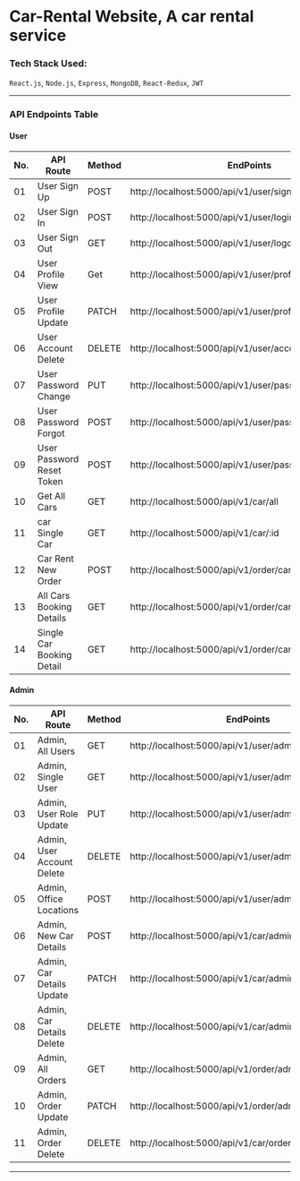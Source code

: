 # Car-Rental Website, A car rental service

### Tech Stack Used:
`React.js`, `Node.js`, `Express`, `MongoDB`, `React-Redux`, `JWT` 

------------------------------------------------------------------------

### API Endpoints Table

#### User
| No. | API Route                 | Method | EndPoints                                               | 
| --- | ------------------------- | ------ | ------------------------------------------------------- | 
|  01 | User Sign Up              | POST   |http://localhost:5000/api/v1/user/signup                 | 
|  02 | User Sign In              | POST   |http://localhost:5000/api/v1/user/login                  | 
|  03 | User Sign Out             | GET    |http://localhost:5000/api/v1/user/logout                 | 
|  04 | User Profile View         | Get    |http://localhost:5000/api/v1/user/profile                |
|  05 | User Profile Update       | PATCH  |http://localhost:5000/api/v1/user/profile/update         |
|  06 | User Account Delete       | DELETE |http://localhost:5000/api/v1/user/account/delete         |
|  07 | User Password Change      | PUT    |http://localhost:5000/api/v1/user/password/update        |
|  08 | User Password Forgot      | POST   |http://localhost:5000/api/v1/user/password/forgot        |
|  09 | User Password Reset Token | POST   |http://localhost:5000/api/v1/user/password/reset/:token  |
|  10 | Get All Cars              | GET    |http://localhost:5000/api/v1/car/all                     |
|  11 | car Single Car            | GET    |http://localhost:5000/api/v1/car/:id                     |
|  12 | Car Rent New Order        | POST   |http://localhost:5000/api/v1/order/car/new               |
|  13 | All Cars Booking Details  | GET    |http://localhost:5000/api/v1/order/car/all               |
|  14 | Single Car Booking Detail | GET    |http://localhost:5000/api/v1/order/car/:id               |

#### Admin
| No. | API Route                 | Method | EndPoints                                               |
| --- | ------------------------- | ------ | ------------------------------------------------------- |
|  01 | Admin, All Users          | GET    |http://localhost:5000/api/v1/user/admin/users            |
|  02 | Admin, Single User        | GET    |http://localhost:5000/api/v1/user/admin/user/:id         |
|  03 | Admin, User Role Update   | PUT    |http://localhost:5000/api/v1/user/admin/user/:id         |
|  04 | Admin, User Account Delete| DELETE |http://localhost:5000/api/v1/user/admin/user/:id         |
|  05 | Admin, Office Locations   | POST   |http://localhost:5000/api/v1/user/admin/office/register  | 
|  06 | Admin, New Car Details    | POST   |http://localhost:5000/api/v1/car/admin/register          |
|  07 | Admin, Car Details Update | PATCH  |http://localhost:5000/api/v1/car/admin/detail/update/:id |
|  08 | Admin, Car Details Delete | DELETE |http://localhost:5000/api/v1/car/admin/detail/delete/:id |
|  09 | Admin, All Orders         | GET    |http://localhost:5000/api/v1/order/admin/all             |
|  10 | Admin, Order Update       | PATCH  |http://localhost:5000/api/v1/order/admin/update/:id      |
|  11 | Admin, Order Delete       | DELETE |http://localhost:5000/api/v1/car/order/admin/delete/:id  |

-----------------------------------------------------------------------
